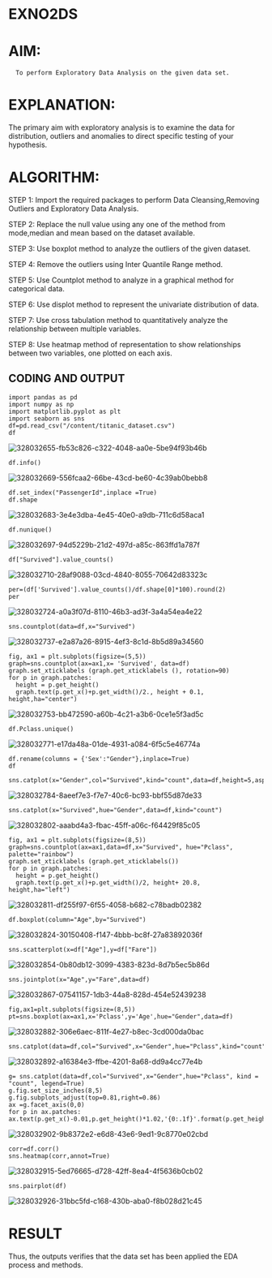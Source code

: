 # EXNO2DS
# AIM:
      To perform Exploratory Data Analysis on the given data set.
      
# EXPLANATION:
  The primary aim with exploratory analysis is to examine the data for distribution, outliers and anomalies to direct specific testing of your hypothesis.
  
# ALGORITHM:
STEP 1: Import the required packages to perform Data Cleansing,Removing Outliers and Exploratory Data Analysis.

STEP 2: Replace the null value using any one of the method from mode,median and mean based on the dataset available.

STEP 3: Use boxplot method to analyze the outliers of the given dataset.

STEP 4: Remove the outliers using Inter Quantile Range method.

STEP 5: Use Countplot method to analyze in a graphical method for categorical data.

STEP 6: Use displot method to represent the univariate distribution of data.

STEP 7: Use cross tabulation method to quantitatively analyze the relationship between multiple variables.

STEP 8: Use heatmap method of representation to show relationships between two variables, one plotted on each axis.

## CODING AND OUTPUT
```
import pandas as pd
import numpy as np
import matplotlib.pyplot as plt
import seaborn as sns
df=pd.read_csv("/content/titanic_dataset.csv")
df
```
![328032655-fb53c826-c322-4048-aa0e-5be94f93b46b](https://github.com/Swetha733N/EXNO2DS/assets/122199934/8187a330-c2db-40e4-ba38-138867b380a5)


```
df.info()
```
![328032669-556fcaa2-66be-43cd-be60-4c39ab0bebb8](https://github.com/Swetha733N/EXNO2DS/assets/122199934/00f5f0c8-119b-458c-b4bf-bb2a024551f2)


```
df.set_index("PassengerId",inplace =True)
df.shape
```
![328032683-3e4e3dba-4e45-40e0-a9db-711c6d58aca1](https://github.com/Swetha733N/EXNO2DS/assets/122199934/48a262b1-11ef-4dcf-b1a3-7ea91e9bb87e)


```
df.nunique()
```
![328032697-94d5229b-21d2-497d-a85c-863ffd1a787f](https://github.com/Swetha733N/EXNO2DS/assets/122199934/33a48b84-996d-464a-9684-af9790ec8c96)


```
df["Survived"].value_counts()
```
![328032710-28af9088-03cd-4840-8055-70642d83323c](https://github.com/Swetha733N/EXNO2DS/assets/122199934/d7840d00-8dc9-420f-8929-8bc56fc9d4d1)

```
per=(df['Survived'].value_counts()/df.shape[0]*100).round(2)
per
```
![328032724-a0a3f07d-8110-46b3-ad3f-3a4a54ea4e22](https://github.com/Swetha733N/EXNO2DS/assets/122199934/0ce7632e-ce69-434c-bdcb-528fd101293c)


```
sns.countplot(data=df,x="Survived")
```
![328032737-e2a87a26-8915-4ef3-8c1d-8b5d89a34560](https://github.com/Swetha733N/EXNO2DS/assets/122199934/2c2374ee-90d5-407b-aaa9-eed0763ec347)


```
fig, ax1 = plt.subplots(figsize=(5,5))
graph=sns.countplot(ax=ax1,x= 'Survived', data=df)
graph.set_xticklabels (graph.get_xticklabels (), rotation=90)
for p in graph.patches:
  height = p.get_height()
  graph.text(p.get_x()+p.get_width()/2., height + 0.1, height,ha="center")
```
![328032753-bb472590-a60b-4c21-a3b6-0ce1e5f3ad5c](https://github.com/Swetha733N/EXNO2DS/assets/122199934/a6f69169-7233-438f-b5ef-acba9042f314)


```
df.Pclass.unique()
```
![328032771-e17da48a-01de-4931-a084-6f5c5e46774a](https://github.com/Swetha733N/EXNO2DS/assets/122199934/8bdeee55-6246-4857-ae04-66a9abd22a23)


```
df.rename(columns = {'Sex':"Gender"},inplace=True)
df
```

```
sns.catplot(x="Gender",col="Survived",kind="count",data=df,height=5,aspect=.7)
```
![328032784-8aeef7e3-f7e7-40c6-bc93-bbf55d87de33](https://github.com/Swetha733N/EXNO2DS/assets/122199934/912dd846-a8ab-4ded-8237-bbb05cac7ec2)


```
sns.catplot(x="Survived",hue="Gender",data=df,kind="count")
```
![328032802-aaabd4a3-fbac-45ff-a06c-f64429f85c05](https://github.com/Swetha733N/EXNO2DS/assets/122199934/809288d2-5f81-4e58-8fe5-b845e05a2498)


```
fig, ax1 = plt.subplots(figsize=(8,5))
graph=sns.countplot(ax=ax1,data=df,x="Survived", hue="Pclass", palette="rainbow")
graph.set_xticklabels (graph.get_xticklabels())
for p in graph.patches:
  height = p.get_height()
  graph.text(p.get_x()+p.get_width()/2, height+ 20.8, height,ha="left")
```
![328032811-df255f97-6f55-4058-b682-c78badb02382](https://github.com/Swetha733N/EXNO2DS/assets/122199934/81613ff7-35f2-419e-a9d6-07c00a1b6899)


```
df.boxplot(column="Age",by="Survived")
```
![328032824-30150408-f147-4bbb-bc8f-27a83892036f](https://github.com/Swetha733N/EXNO2DS/assets/122199934/52404bfd-8572-4e15-bf5e-6b1f6c955097)

```
sns.scatterplot(x=df["Age"],y=df["Fare"])
```
![328032854-0b80db12-3099-4383-823d-8d7b5ec5b86d](https://github.com/Swetha733N/EXNO2DS/assets/122199934/32b46ef9-3268-46e9-9e7f-b66a59b8b28f)


```
sns.jointplot(x="Age",y="Fare",data=df)
```
![328032867-07541157-1db3-44a8-828d-454e52439238](https://github.com/Swetha733N/EXNO2DS/assets/122199934/1786cfc2-7f4c-4bfd-9cd9-e5738f703a16)


```
fig,ax1=plt.subplots(figsize=(8,5))
pt=sns.boxplot(ax=ax1,x='Pclass',y='Age',hue="Gender",data=df)
```
![328032882-306e6aec-811f-4e27-b8ec-3cd000da0bac](https://github.com/Swetha733N/EXNO2DS/assets/122199934/78d46bbd-0dfe-4d23-a290-fec284db7908)


```
sns.catplot(data=df,col="Survived",x="Gender",hue="Pclass",kind="count")
```
![328032892-a16384e3-ffbe-4201-8a68-dd9a4cc77e4b](https://github.com/Swetha733N/EXNO2DS/assets/122199934/b39bb410-ed36-4edc-a11c-1757af2c6b82)


```
g= sns.catplot(data=df,col="Survived",x="Gender",hue="Pclass", kind = "count", legend=True)
g.fig.set_size_inches(8,5)
g.fig.subplots_adjust(top=0.81,right=0.86)
ax =g.facet_axis(0,0)
for p in ax.patches:
ax.text(p.get_x()-0.01,p.get_height()*1.02,'{0:.1f}'.format(p.get_height()),color='red',rotation='horizontal',size='small')
```
![328032902-9b8372e2-e6d8-43e6-9ed1-9c8770e02cbd](https://github.com/Swetha733N/EXNO2DS/assets/122199934/246be342-3cb1-4b9d-8574-231ae4db3d24)


```
corr=df.corr()
sns.heatmap(corr,annot=True)
```
![328032915-5ed76665-d728-42ff-8ea4-4f5636b0cb02](https://github.com/Swetha733N/EXNO2DS/assets/122199934/183444c1-0b53-4402-b41c-de1be309c3de)


```
sns.pairplot(df)
```

![328032926-31bbc5fd-c168-430b-aba0-f8b028d21c45](https://github.com/Swetha733N/EXNO2DS/assets/122199934/40f18a8b-f9de-4e72-8c4b-126dfe8fd4b1)



# RESULT
Thus, the outputs verifies that the data set has been applied the EDA process and methods.
